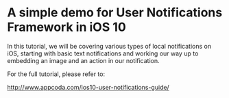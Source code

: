 # A simple demo for User Notifications Framework in iOS 10

In this tutorial, we will be covering various types of local notifications on iOS, starting with basic text notifications and working our way up to embedding an image and an action in our notification. 

For the full tutorial, please refer to:

http://www.appcoda.com/ios10-user-notifications-guide/
